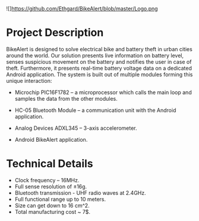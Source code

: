 ![]https://github.com/Ethgard/BikeAlert/blob/master/Logo.png

# Project Description

BikeAlert is designed to solve electrical bike and battery theft in urban cities around the world.
Our solution presents live information on battery level,  senses suspicious movement on the battery and notifies the user in case of theft.
Furthermore, it presents real-time battery voltage data on a dedicated Android application.
The system is built out of multiple modules forming this unique interaction:

- Microchip PIC16F1782 – a microprocessor which calls the main loop and samples the data from the other modules.

- HC-05 Bluetooth Module – a communication unit with the Android application.
- Analog Devices ADXL345 – 3-axis accelerometer.

- Android BikeAlert application.

# Technical Details

- Clock frequency – 16MHz.
- Full sense resolution of ±16g.
- Bluetooth transmission - UHF radio waves at 2.4GHz.
- Full functional range up to 10 meters.
- Size can get down to 16 cm^2.
- Total manufacturing cost ~ 7$.
